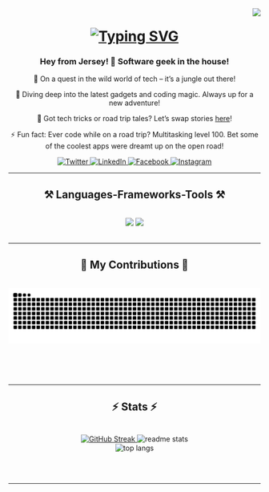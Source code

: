<!-- Visitor Count -->
<img align="right" src="https://visitor-badge.laobi.icu/badge?page_id=Noson5434.Noson5434&left_color=red&right_color=green&left_text=My%20Page%20Visitors" />

<!-- Typing SVG -->
<h1 align="center">
   <a href="https://git.io/typing-svg">
      <img src="https://readme-typing-svg.herokuapp.com?font=Righteous&size=35&center=true&vCenter=true&width=500&height=70&duration=4000&lines=Hi+There+👋;+I'm+Noson+Rabinovich!;" alt="Typing SVG" />
   </a>
</h1>

<!-- Info -->
<h3 align="center">Hey from Jersey! 🚀 Software geek in the house!</h3>

<div align="center">

   🔭 On a quest in the wild world of tech – it’s a jungle out there!

   🌱 Diving deep into the latest gadgets and coding magic. Always up for a new adventure!

   💬 Got tech tricks or road trip tales? Let’s swap stories [here](https://github.com/Noson5434/Noson5434/issues)!

   ⚡ Fun fact: Ever code while on a road trip? Multitasking level 100. Bet some of the coolest apps were dreamt up on the open road!

</div>

<!-- Social Media Links -->
<div align="center">
   <a href="https://twitter.com/noson5434" target="_blank">
      <img src="https://raw.githubusercontent.com/rahuldkjain/github-profile-readme-generator/master/src/images/icons/Social/twitter.svg" alt="Twitter" height="30" width="30" />
   </a>
   <a href="https://linkedin.com/in/noson-rabinovich" target="_blank">
      <img src="https://raw.githubusercontent.com/rahuldkjain/github-profile-readme-generator/master/src/images/icons/Social/linked-in-alt.svg" alt="LinkedIn" height="30" width="30" />
   </a>
   <a href="https://fb.com/noson.rabinowitz" target="_blank">
      <img src="https://raw.githubusercontent.com/rahuldkjain/github-profile-readme-generator/master/src/images/icons/Social/facebook.svg" alt="Facebook" height="30" width="30" />
   </a>
   <a href="https://instagram.com/noson_rabinovich" target="_blank">
      <img src="https://raw.githubusercontent.com/rahuldkjain/github-profile-readme-generator/master/src/images/icons/Social/instagram.svg" alt="Instagram" height="30" width="30" />
   </a>
</div>


<hr />

<!-- Frameworks -->
<h2 align="center">⚒️ Languages-Frameworks-Tools ⚒️</h2>
<br />
<div align="center">
   <img src="https://skillicons.dev/icons?i=react,bootstrap,html,css,vscode,github,tailwind,git" />
   <img src="https://skillicons.dev/icons?i=nodejs,python,javascript,typescript,mongodb,nextjs,mysql" /><br>
</div>

<br />
<hr />

<!-- Contributions -->
<div align="center">
   <h2>🐍 My Contributions 🐍</h2>
   <br>
   <img alt="snake eating my contributions" src="https://raw.githubusercontent.com/noson5434/noson5434/output/github-contribution-grid-snake.svg" />

   <br /><br /><br />
</div>

<hr />

<!-- Stats -->
<h2 align="center">⚡ Stats ⚡</h2>
<br>
<div align=center>
   <a href="https://git.io/streak-stats">
      <img src="https://streak-stats.demolab.com?user=noson5434&theme=dark" alt="GitHub Streak" />
   </a>
   <img width=390 src="https://github-readme-stats.vercel.app/api?username=noson5434&count_private=true&show_icons=true&theme=react&rank_icon=github&border_radius=10" alt="readme stats" />
   <br />
   <img width=325 align="center" src="https://github-readme-stats.vercel.app/api/top-langs/?username=anuraghazra&layout=compact" alt="top langs" />
</div>

<br /><br />

<hr />

<br />
